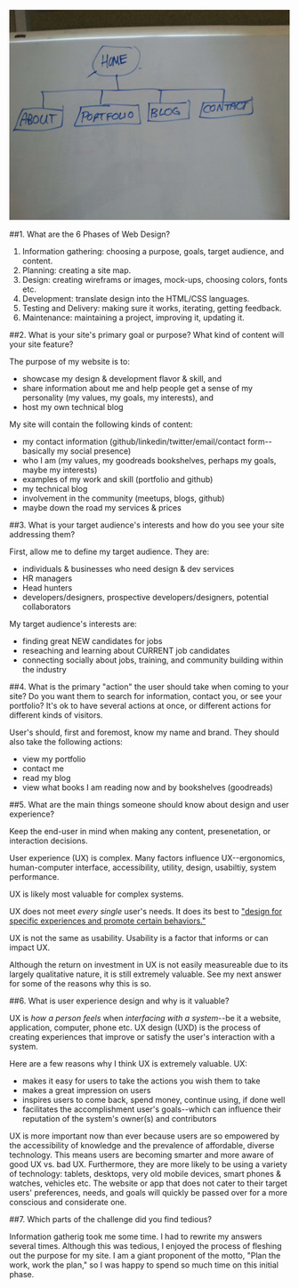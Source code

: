 ![Shea's first site map](imgs/site-map1.jpg)

##1. What are the 6 Phases of Web Design?

1. Information gathering: choosing a purpose, goals, target audience, and content.
2. Planning: creating a site map.
3. Design: creating wireframs or images, mock-ups, choosing colors, fonts etc.
4. Development: translate design into the HTML/CSS languages.
5. Testing and Delivery: making sure it works, iterating, getting feedback.
6. Maintenance: maintaining a project, improving it, updating it.


##2. What is your site's primary goal or purpose? What kind of content will your site feature?

The purpose of my website is to:

- showcase my design & development flavor & skill, and
- share information about me and help people get a sense of my personality (my values, my goals, my interests), and
- host my own technical blog

My site will contain the following kinds of content:

- my contact information (github/linkedin/twitter/email/contact form--basically my social presence)
- who I am (my values, my goodreads bookshelves, perhaps my goals, maybe my interests)
- examples of my work and skill (portfolio and github)
- my technical blog
- involvement in the community (meetups, blogs, github)
- maybe down the road my services & prices

##3. What is your target audience's interests and how do you see your site addressing them?

First, allow me to define my target audience. They are:

- individuals & businesses who need design & dev services
- HR managers
- Head hunters
- developers/designers, prospective developers/designers, potential collaborators

My target audience's interests are:

- finding great NEW candidates for jobs
- reseaching and learning about CURRENT job candidates
- connecting socially about jobs, training, and community building within the industry


##4. What is the primary "action" the user should take when coming to your site? Do you want them to search for information, contact you, or see your portfolio? It's ok to have several actions at once, or different actions for different kinds of visitors.

User's should, first and foremost, know my name and brand. They should also take the following actions:

- view my portfolio
- contact me
- read my blog
- view what books I am reading now and by bookshelves (goodreads)

##5. What are the main things someone should know about design and user experience?

Keep the end-user in mind when making any content, presenetation, or interaction decisions.

User experience (UX) is complex. Many factors influence UX--ergonomics, human-computer interface, accessibility, utility, design, usabiltiy, system performance.

UX is likely most valuable for complex systems.

UX does not meet *every single* user's needs. It does its best to ["design for specific experiences and promote certain behaviors."](http://www.smashingmagazine.com/2010/10/what-is-user-experience-design-overview-tools-and-resources/)

UX is not the same as usability. Usability is a factor that informs or can impact UX.

Although the return on investment in UX is not easily measureable due to its largely qualitative nature, it is still extremely valuable. See my next answer for some of the reasons why this is so.


##6. What is user experience design and why is it valuable?

UX is *how a person feels* when *interfacing with a system*--be it a website, application, computer, phone etc. UX design (UXD) is the process of creating experiences that improve or satisfy the user's interaction with a system.

Here are a few reasons why I think UX is extremely valuable. UX:

- makes it easy for users to take the actions you wish them to take
- makes a great impression on users
- inspires users to come back, spend money, continue using, if done well
- facilitates the accomplishment user's goals--which can influence their reputation of the system's owner(s) and contributors

UX is more important now than ever because users are so empowered by the accessibility of knowledge and the prevalence of affordable, diverse technology. This means users are becoming smarter and more aware of good UX vs. bad UX. Furthermore, they are more likely to be using a variety of  technology: tablets, desktops, very old mobile devices, smart phones & watches, vehicles etc. The website or app that does not cater to their target users' preferences, needs, and goals will quickly be passed over for a more conscious and considerate one.


##7. Which parts of the challenge did you find tedious?

Information gatherig took me some time. I had to rewrite my answers several times. Although this was tedious, I enjoyed the process of fleshing out the purpose for my site. I am a giant proponent of the motto, "Plan the work, work the plan," so I was happy to spend so much time on this initial phase.

<!-- This is just a test change-->